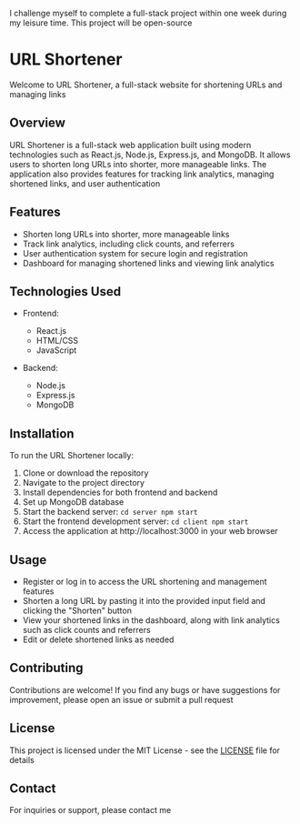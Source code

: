 I challenge myself to complete a full-stack project within one week during my leisure time. This project will be open-source

# URL Shortener

Welcome to URL Shortener, a full-stack website for shortening URLs and managing links

## Overview

URL Shortener is a full-stack web application built using modern technologies such as React.js, Node.js, Express.js, and MongoDB. It allows users to shorten long URLs into shorter, more manageable links. The application also provides features for tracking link analytics, managing shortened links, and user authentication

## Features

- Shorten long URLs into shorter, more manageable links
- Track link analytics, including click counts, and referrers
- User authentication system for secure login and registration
- Dashboard for managing shortened links and viewing link analytics

## Technologies Used

- Frontend:
  - React.js
  - HTML/CSS
  - JavaScript
  
- Backend:
  - Node.js
  - Express.js
  - MongoDB 

## Installation

To run the URL Shortener locally:

1. Clone or download the repository
2. Navigate to the project directory
3. Install dependencies for both frontend and backend
4. Set up MongoDB database
5. Start the backend server:
`cd server
npm start`
6. Start the frontend development server:
`cd client
npm start`
7. Access the application at http://localhost:3000 in your web browser

## Usage

- Register or log in to access the URL shortening and management features
- Shorten a long URL by pasting it into the provided input field and clicking the "Shorten" button
- View your shortened links in the dashboard, along with link analytics such as click counts and referrers
- Edit or delete shortened links as needed

## Contributing

Contributions are welcome! If you find any bugs or have suggestions for improvement, please open an issue or submit a pull request

## License

This project is licensed under the MIT License - see the [LICENSE](LICENSE) file for details

## Contact

For inquiries or support, please contact me


